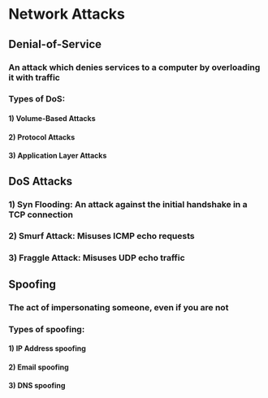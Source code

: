 # Network Attacks

## Denial-of-Service

### An attack which denies services to a computer by overloading it with traffic

### Types of DoS:

#### 1) Volume-Based Attacks

#### 2) Protocol Attacks

#### 3) Application Layer Attacks

## DoS Attacks

### 1) Syn Flooding: An attack against the initial handshake in a TCP connection

### 2) Smurf Attack: Misuses ICMP echo requests

### 3) Fraggle Attack: Misuses UDP echo traffic

## Spoofing

### The act of impersonating someone, even if you are not

### Types of spoofing:

#### 1) IP Address spoofing

#### 2) Email spoofing

#### 3) DNS spoofing
